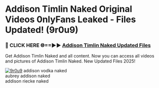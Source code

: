 # Addison Timlin Naked Original Videos 0nlyFans Leaked - Files Updated! (9r0u9)

<h3>🔴 CLICK HERE 🌐==►► <a href="https://tinyurl.com/yckcrads" rel="nofollow">Addison Timlin Naked Updated Files</a></h3>

Get Addison Timlin Naked and all content. Now you can access all videos and pictures of Addison Timlin Naked. New Updated Files 2025!

[![9r0u9](https://i.imgur.com/hpKpOFt.gif)](https://tinyurl.com/yckcrads)
addison vodka naked<br>
aubrey addison naked<br>
addison riecke naked
